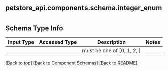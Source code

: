 <a name="top"></a>
## petstore_api.components.schema.integer_enum
# 

## Schema Type Info
Input Type | Accessed Type | Description | Notes
------------ | ------------- | ------------- | -------------
 |  |  | must be one of [0, 1, 2, ]

[[Back to top]](#top) [[Back to Component Schemas]](../../../README.md#Component-Schemas) [[Back to README]](../../../README.md)
